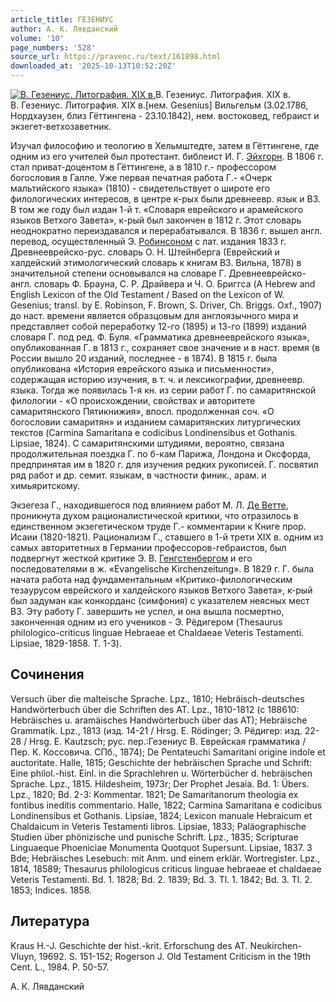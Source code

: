 ```yaml
---
article_title: ГЕЗЕНИУС
author: А. К. Лявданский
volume: '10'
page_numbers: '528'
source_url: https://pravenc.ru/text/161898.html
downloaded_at: '2025-10-13T10:52:20Z'
---
```


[![В. Гезениус. Литография. ХIХ в.](https://pravenc.ru/data/035/467/1234/i200.jpg "Кликните для увеличения картинки")](https://pravenc.ru/data/035/467/1234/i400.jpg)В. Гезениус. Литография. ХIХ в.  
В. Гезениус. Литография. ХIХ в.[нем. Gesenius] Вильгельм (3.02.1786, Нордхаузен, близ Гёттингена - 23.10.1842), нем. востоковед, гебраист и экзегет-ветхозаветник.

Изучал философию и теологию в Хельмштедте, затем в Гёттингене, где одним из его учителей был протестант. библеист И. Г. [Эйхгорн](https://pravenc.ru/text/Эйхгорн.html). В 1806 г. стал приват-доцентом в Гёттингене, а в 1810 г.- профессором богословия в Галле. Уже первая печатная работа Г.- «Очерк мальтийского языка» (1810) - свидетельствует о широте его филологических интересов, в центре к-рых были древнеевр. язык и ВЗ. В том же году был издан 1-й т. «Словаря еврейского и арамейского языков Ветхого Завета», к-рый был закончен в 1812 г. Этот словарь неоднократно переиздавался и перерабатывался. В 1836 г. вышел англ. перевод, осуществленный Э. [Робинсоном](https://pravenc.ru/text/Робинсоном.html) с лат. издания 1833 г. Древнееврейско-рус. словарь О. Н. Штейнберга (Еврейский и халдейский этимологический словарь к книгам ВЗ. Вильна, 1878) в значительной степени основывался на словаре Г. Древнееврейско-англ. словарь Ф. Брауна, С. Р. Драйвера и Ч. О. Бриггса (A Hebrew and English Lexicon of the Old Testament / Based on the Lexicon of W. Gesenius; transl. by E. Robinson, F. Brown, S. Driver, Ch. Briggs. Oxf., 1907) до наст. времени является образцовым для англоязычного мира и представляет собой переработку 12-го (1895) и 13-го (1899) изданий словаря Г. под ред. Ф. Буля. «Грамматика древнееврейского языка», опубликованная Г. в 1813 г., сохраняет свое значение и в наст. время (в России вышло 20 изданий, последнее - в 1874). В 1815 г. была опубликована «История еврейского языка и письменности», содержащая историю изучения, в т. ч. и лексикографии, древнеевр. языка. Тогда же появилась 1-я кн. из серии работ Г. по самаритянской филологии - «О происхождении, свойствах и авторитете самаритянского Пятикнижия», впосл. продолженная соч. «О богословии самаритян» и изданием самаритянских литургических текстов (Carmina Samaritana e codicibus Londinensibus et Gothanis. Lipsiae, 1824). С самаритянскими штудиями, вероятно, связана продолжительная поездка Г. по б-кам Парижа, Лондона и Оксфорда, предпринятая им в 1820 г. для изучения редких рукописей. Г. посвятил ряд работ и др. семит. языкам, в частности финик., арам. и химьяритскому.

Экзегеза Г., находившегося под влиянием работ М. Л. [Де Ветте](<https://pravenc.ru/text/Де Ветте.html>), проникнута духом рационалистической критики, что отразилось в единственном экзегетическом труде Г.- комментарии к Книге прор. Исаии (1820-1821). Рационализм Г., ставшего в 1-й трети XIX в. одним из самых авторитетных в Германии профессоров-гебраистов, был подвергнут жесткой критике Э. В. [Генгстенбергом](https://pravenc.ru/text/Генгстенбергом.html) и его последователями в ж. «Evangelische Kirchenzeitung». В 1829 г. Г. была начата работа над фундаментальным «Критико-филологическим тезаурусом еврейского и халдейского языков Ветхого Завета», к-рый был задуман как конкорданс (симфония) с указателем неясных мест ВЗ. Эту работу Г. завершить не успел, и она вышла посмертно, законченная одним из его учеников - Э. Рёдигером (Thesaurus philologico-criticus linguae Hebraeae et Chaldaeae Veteris Testamenti. Lipsiae, 1829-1858. T. 1-3).

## Сочинения

Versuch über die malteische Sprache. Lpz., 1810; Hebräisch-deutsches Handwörterbuch über die Schriften des AT. Lpz., 1810-1812 (с 188610: Hebräisches u. aramäisches Handwörterbuch über das AT); Hebräische Grammatik. Lpz., 1813 (изд. 14-21 / Hrsg. E. Rödinger; Э. Рёдигер: изд. 22-28 / Hrsg. E. Kautzsch; рус. пер.:Гезениус В. Еврейская грамматика / Пер. К. Коссовича. СПб., 1874); De Pentateuchi Samaritani origine indole et auctoritate. Halle, 1815; Geschichte der hebräischen Sprache und Schrift: Eine philol.-hist. Einl. in die Sprachlehren u. Wörterbücher d. hebräischen Sprache. Lpz., 1815. Hildesheim, 1973r; Der Prophet Jesaia. Bd. 1: Übers. Lpz., 1820; Bd. 2-3: Kommentar. 1821; De Samaritanorum theologia ex fontibus ineditis commentario. Halle, 1822; Carmina Samaritana e codicibus Londinensibus et Gothanis. Lipsiae, 1824; Lexicon manuale Hebraicum et Chaldaicum in Veteris Testamenti libros. Lipsiae, 1833; Paläographische Studien über phönizische und punische Schrift. Lpz., 1835; Scripturae Linguaeque Phoeniciae Monumenta Quotquot Supersunt. Lipsiae, 1837. 3 Bde; Hebräisches Lesebuch: mit Anm. und einem erklär. Wortregister. Lpz., 1814, 18589; Thesaurus philologicus criticus linguae hebraeae et chaldaeae Veteris Testamenti. Bd. 1. 1828; Bd. 2. 1839; Bd. 3. Tl. 1. 1842; Bd. 3. Tl. 2. 1853; Indices. 1858.

## Литература

Kraus H.-J. Geschichte der hist.-krit. Erforschung des AT. Neukirchen-Vluyn, 19692. S. 151-152; Rogerson J. Old Testament Criticism in the 19th Cent. L., 1984. P. 50-57.

А. К. Лявданский

